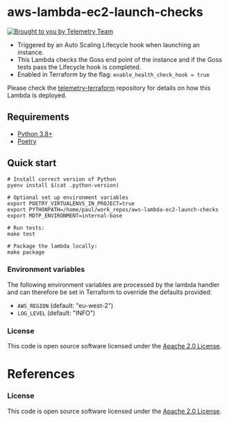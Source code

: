 # aws-lambda-ec2-launch-checks

[![Brought to you by Telemetry Team](https://img.shields.io/badge/MDTP-Telemetry-40D9C0?style=flat&labelColor=000000&logo=gov.uk)](https://confluence.tools.tax.service.gov.uk/display/TEL/Telemetry)

* Triggered by an Auto Scaling Lifecycle hook when launching an instance.
* This Lambda checks the Goss end point of the instance and if the Goss tests pass the Lifecycle hook is completed.
* Enabled in Terraform by the flag: `enable_health_check_hook = true`

Please check the [telemetry-terraform](https://github.com/hmrc/telemetry-terraform) repository for details on how this Lambda is deployed.

## Requirements

* [Python 3.8+](https://www.python.org/downloads/release)
* [Poetry](https://python-poetry.org/)

## Quick start

```shell
# Install correct version of Python
pyenv install $(cat .python-version)

# Optional set up environment variables
export POETRY_VIRTUALENVS_IN_PROJECT=true
export PYTHONPATH=/home/paul/work_repos/aws-lambda-ec2-launch-checks
export MDTP_ENVIRONMENT=internal-base

# Run tests:
make test

# Package the lambda locally:
make package
```

### Environment variables
The following environment variables are processed by the lambda handler and can therefore be set in Terraform to
override the defaults provided:

* `AWS_REGION` (default: "eu-west-2")
* `LOG_LEVEL` (default: "INFO")

### License

This code is open source software licensed under the [Apache 2.0 License]("http://www.apache.org/licenses/LICENSE-2.0.html").

# References


### License

This code is open source software licensed under the [Apache 2.0 License]("http://www.apache.org/licenses/LICENSE-2.0.html").
